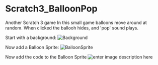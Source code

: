 # Scratch3_BalloonPop
Another Scratch 3 game
In this small game balloons move around at random. When clicked the ballooh hides, and 'pop' sound plays.

Start with a background:
![Background](https://github.com/zleap/Scratch3_BalloonPop/blob/master/backgroundBP.png) 

Now add a Balloon Sprite:
![BalloonSprite](https://github.com/zleap/Scratch3_BalloonPop/blob/master/baloon1.png)

Now add the code to the Balloon Sprite
![enter image description here](https://github.com/zleap/Scratch3_BalloonPop/blob/master/baloonBP.png)
<!--stackedit_data:
eyJoaXN0b3J5IjpbNjE4NTMxMDczXX0=
-->